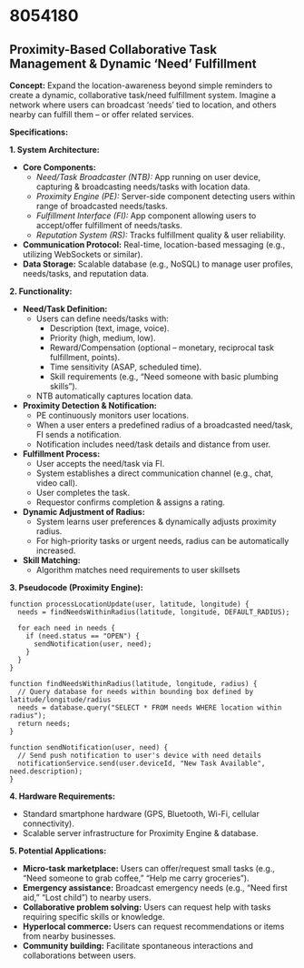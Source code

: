 # 8054180

## Proximity-Based Collaborative Task Management & Dynamic ‘Need’ Fulfillment

**Concept:** Expand the location-awareness beyond simple reminders to create a dynamic, collaborative task/need fulfillment system. Imagine a network where users can broadcast ‘needs’ tied to location, and others nearby can fulfill them – or offer related services.

**Specifications:**

**1. System Architecture:**

*   **Core Components:**
    *   *Need/Task Broadcaster (NTB):* App running on user device, capturing & broadcasting needs/tasks with location data.
    *   *Proximity Engine (PE):* Server-side component detecting users within range of broadcasted needs/tasks.
    *   *Fulfillment Interface (FI):* App component allowing users to accept/offer fulfillment of needs/tasks.
    *   *Reputation System (RS):* Tracks fulfillment quality & user reliability.
*   **Communication Protocol:** Real-time, location-based messaging (e.g., utilizing WebSockets or similar).
*   **Data Storage:** Scalable database (e.g., NoSQL) to manage user profiles, needs/tasks, and reputation data.

**2. Functionality:**

*   **Need/Task Definition:**
    *   Users can define needs/tasks with:
        *   Description (text, image, voice).
        *   Priority (high, medium, low).
        *   Reward/Compensation (optional – monetary, reciprocal task fulfillment, points).
        *   Time sensitivity (ASAP, scheduled time).
        *   Skill requirements (e.g., “Need someone with basic plumbing skills”).
    *   NTB automatically captures location data.
*   **Proximity Detection & Notification:**
    *   PE continuously monitors user locations.
    *   When a user enters a predefined radius of a broadcasted need/task, FI sends a notification.
    *   Notification includes need/task details and distance from user.
*   **Fulfillment Process:**
    *   User accepts the need/task via FI.
    *   System establishes a direct communication channel (e.g., chat, video call).
    *   User completes the task.
    *   Requestor confirms completion & assigns a rating.
*   **Dynamic Adjustment of Radius:**
    *   System learns user preferences & dynamically adjusts proximity radius.
    *   For high-priority tasks or urgent needs, radius can be automatically increased.
*    **Skill Matching:**
     *   Algorithm matches need requirements to user skillsets

**3. Pseudocode (Proximity Engine):**

```
function processLocationUpdate(user, latitude, longitude) {
  needs = findNeedsWithinRadius(latitude, longitude, DEFAULT_RADIUS);

  for each need in needs {
    if (need.status == "OPEN") {
      sendNotification(user, need);
    }
  }
}

function findNeedsWithinRadius(latitude, longitude, radius) {
  // Query database for needs within bounding box defined by latitude/longitude/radius
  needs = database.query("SELECT * FROM needs WHERE location within radius");
  return needs;
}

function sendNotification(user, need) {
  // Send push notification to user's device with need details
  notificationService.send(user.deviceId, "New Task Available", need.description);
}
```

**4. Hardware Requirements:**

*   Standard smartphone hardware (GPS, Bluetooth, Wi-Fi, cellular connectivity).
*   Scalable server infrastructure for Proximity Engine & database.

**5. Potential Applications:**

*   **Micro-task marketplace:** Users can offer/request small tasks (e.g., “Need someone to grab coffee,” “Help me carry groceries”).
*   **Emergency assistance:** Broadcast emergency needs (e.g., “Need first aid,” “Lost child”) to nearby users.
*   **Collaborative problem solving:** Users can request help with tasks requiring specific skills or knowledge.
*    **Hyperlocal commerce:** Users can request recommendations or items from nearby businesses.
*    **Community building:** Facilitate spontaneous interactions and collaborations between users.